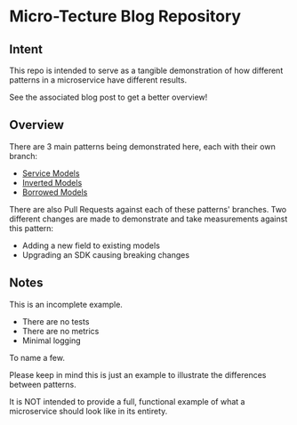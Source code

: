 # Micro-Tecture Blog Repository


## Intent

This repo is intended to serve as a tangible demonstration of how different patterns in a microservice have different results.

See the associated blog post to get a better overview!

## Overview

There are 3 main patterns being demonstrated here, each with their own branch:
- [Service Models](https://github.com/frumpled/blog-micro-tecture/tree/service-models)
- [Inverted Models](https://github.com/frumpled/blog-micro-tecture/tree/inverted-models)
- [Borrowed Models](https://github.com/frumpled/blog-micro-tecture/tree/borrowed-models)


There are also Pull Requests against each of these patterns' branches.  Two different changes are made to demonstrate and take measurements against this pattern:
- Adding a new field to existing models
- Upgrading an SDK causing breaking changes


## Notes

This is an incomplete example.
- There are no tests
- There are no metrics
- Minimal logging

To name a few.

Please keep in mind this is just an example to illustrate the differences between patterns.

It is NOT intended to provide a full, functional example of what a microservice should look like in its entirety.
